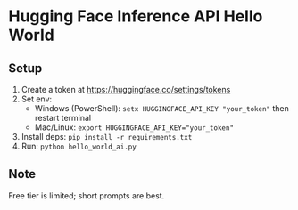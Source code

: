 # Hugging Face Inference API Hello World
## Setup
1) Create a token at https://huggingface.co/settings/tokens
2) Set env:
   - Windows (PowerShell): `setx HUGGINGFACE_API_KEY "your_token"` then restart terminal
   - Mac/Linux: `export HUGGINGFACE_API_KEY="your_token"`
3) Install deps: `pip install -r requirements.txt`
4) Run: `python hello_world_ai.py`
## Note
Free tier is limited; short prompts are best.
